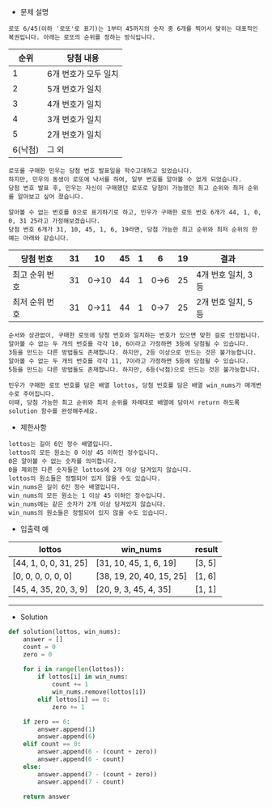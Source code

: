 - 문제 설명

```
로또 6/45(이하 '로또'로 표기)는 1부터 45까지의 숫자 중 6개를 찍어서 맞히는 대표적인 복권입니다. 아래는 로또의 순위를 정하는 방식입니다.
```

| 순위	| 당첨 내용 |
| --- | --- |
| 1 |	6개 번호가 모두 일치 |
| 2 |	5개 번호가 일치 |
| 3	| 4개 번호가 일치 |
| 4	| 3개 번호가 일치 |
| 5 |	2개 번호가 일치 |
| 6(낙첨) |	그 외 |

```
로또를 구매한 민우는 당첨 번호 발표일을 학수고대하고 있었습니다.
하지만, 민우의 동생이 로또에 낙서를 하여, 일부 번호를 알아볼 수 없게 되었습니다.
당첨 번호 발표 후, 민우는 자신이 구매했던 로또로 당첨이 가능했던 최고 순위와 최저 순위를 알아보고 싶어 졌습니다.

알아볼 수 없는 번호를 0으로 표기하기로 하고, 민우가 구매한 로또 번호 6개가 44, 1, 0, 0, 31 25라고 가정해보겠습니다.
당첨 번호 6개가 31, 10, 45, 1, 6, 19라면, 당첨 가능한 최고 순위와 최저 순위의 한 예는 아래와 같습니다.
```

| 당첨 번호 |	31 |	10 |	45 |	1 |	6 |	19 |	결과 |
| --- | --- | --- | --- | --- | --- | --- | --- |
| 최고 순위 번호 |	31 |	0→10 |	44 |	1 |	0→6 |	25 |	4개 번호 일치, 3등 |
| 최저 순위 번호	| 31 |	0→11 |	44 |	1	| 0→7 |	25 | 2개 번호 일치, 5등 |

```
순서와 상관없이, 구매한 로또에 당첨 번호와 일치하는 번호가 있으면 맞힌 걸로 인정됩니다.
알아볼 수 없는 두 개의 번호를 각각 10, 6이라고 가정하면 3등에 당첨될 수 있습니다.
3등을 만드는 다른 방법들도 존재합니다. 하지만, 2등 이상으로 만드는 것은 불가능합니다.
알아볼 수 없는 두 개의 번호를 각각 11, 7이라고 가정하면 5등에 당첨될 수 있습니다.
5등을 만드는 다른 방법들도 존재합니다. 하지만, 6등(낙첨)으로 만드는 것은 불가능합니다.
```
```
민우가 구매한 로또 번호를 담은 배열 lottos, 당첨 번호를 담은 배열 win_nums가 매개변수로 주어집니다.
이때, 당첨 가능한 최고 순위와 최저 순위를 차례대로 배열에 담아서 return 하도록 solution 함수를 완성해주세요.
```

- 제한사항

```
lottos는 길이 6인 정수 배열입니다.
lottos의 모든 원소는 0 이상 45 이하인 정수입니다.
0은 알아볼 수 없는 숫자를 의미합니다.
0을 제외한 다른 숫자들은 lottos에 2개 이상 담겨있지 않습니다.
lottos의 원소들은 정렬되어 있지 않을 수도 있습니다.
win_nums은 길이 6인 정수 배열입니다.
win_nums의 모든 원소는 1 이상 45 이하인 정수입니다.
win_nums에는 같은 숫자가 2개 이상 담겨있지 않습니다.
win_nums의 원소들은 정렬되어 있지 않을 수도 있습니다.
```

- 입출력 예

| lottos |	win_nums |	result |
| --- | --- | --- |
| [44, 1, 0, 0, 31, 25] |	[31, 10, 45, 1, 6, 19] |	[3, 5] |
| [0, 0, 0, 0, 0, 0] |	[38, 19, 20, 40, 15, 25] |	[1, 6] |
| [45, 4, 35, 20, 3, 9] |	[20, 9, 3, 45, 4, 35]	| [1, 1] |

---

- Solution

```py
def solution(lottos, win_nums):
    answer = []
    count = 0
    zero = 0
    
    for i in range(len(lottos)):
        if lottos[i] in win_nums:
            count += 1
            win_nums.remove(lottos[i])
        elif lottos[i] == 0:
            zero += 1

    if zero == 6:
        answer.append(1)
        answer.append(6)
    elif count == 0:
        answer.append(6 - (count + zero))
        answer.append(6 - count)
    else:
        answer.append(7 - (count + zero))
        answer.append(7 - count)
    
    return answer
```
